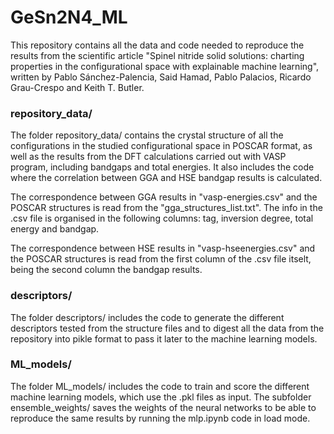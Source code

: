 # GeSn2N4_ML

This repository contains all the data and code needed to reproduce the results from the scientific article "Spinel nitride solid solutions: charting properties in the configurational space with explainable machine learning", written by Pablo Sánchez-Palencia, Said Hamad, Pablo Palacios, Ricardo Grau-Crespo and Keith T. Butler.

### repository_data/
The folder repository_data/ contains the crystal structure of all the configurations in the studied configurational space in POSCAR format, as well as the results from the DFT calculations carried out with VASP program, including bandgaps and total energies. It also includes the code where the correlation between GGA and HSE bandgap results is calculated.

The correspondence between GGA results in "vasp-energies.csv" and the POSCAR structures is read from the "gga_structures_list.txt". The info in the .csv file is organised in the following columns: tag, inversion degree, total energy and bandgap. 

The correspondence between HSE results in "vasp-hseenergies.csv" and the POSCAR structures is read from the first column of the .csv file itselt, being the second column the bandgap results.

### descriptors/
The folder descriptors/ includes the code to generate the different descriptors tested from the structure files and to digest all the data from the repository into pikle format to pass it later to the machine learning models.

### ML_models/
The folder ML_models/ includes the code to train and score the different machine learning models, which use the .pkl files as input. The subfolder ensemble_weights/ saves the weights of the neural networks to be able to reproduce the same results by running the mlp.ipynb code in load mode.  